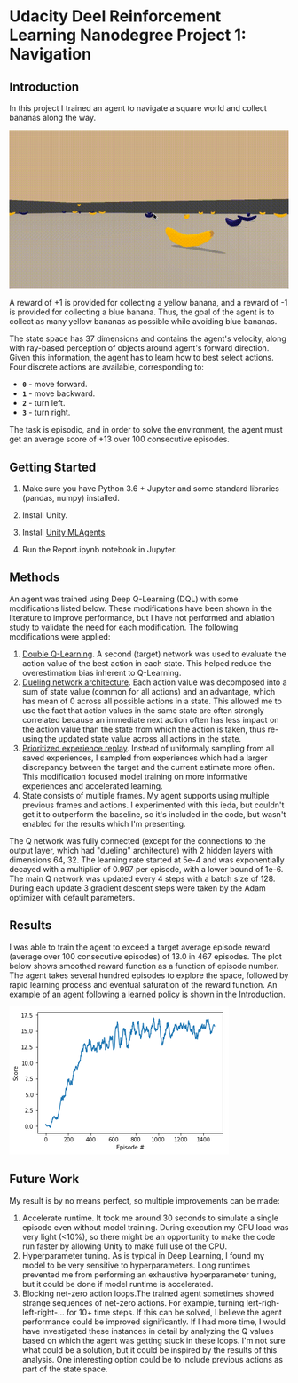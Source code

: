 [//]: # (Image References)

[trained_agent]: images/trained_agent.gif "Trained Agent"
[plot_rewards]: images/plot_rewards.png "Rewards Plot"

# Udacity Deel Reinforcement Learning Nanodegree Project 1: Navigation

## Introduction

In this project I trained an agent to navigate a square world and collect bananas along the way.

![Trained Agent][trained_agent]

A reward of +1 is provided for collecting a yellow banana, and a reward of -1 is provided for collecting a blue banana.  Thus, the goal of the agent is to collect as many yellow bananas as possible while avoiding blue bananas.

The state space has 37 dimensions and contains the agent's velocity, along with ray-based perception of objects around agent's forward direction.  Given this information, the agent has to learn how to best select actions.  Four discrete actions are available, corresponding to:
- **`0`** - move forward.
- **`1`** - move backward.
- **`2`** - turn left.
- **`3`** - turn right.

The task is episodic, and in order to solve the environment, the agent must get an average score of +13 over 100 consecutive episodes.

## Getting Started

1. Make sure you have Python 3.6 + Jupyter and some standard libraries (pandas, numpy) installed.

2. Install Unity.

3. Install [Unity MLAgents](https://github.com/Unity-Technologies/ml-agents).

4. Run the Report.ipynb notebook in Jupyter.

## Methods

An agent was trained using Deep Q-Learning (DQL) with some modifications listed below. These modifications have been shown in the literature to improve performance, but I have not performed and ablation study to validate the need for each modification. The following modifications were applied:
1. [Double Q-Learning](https://arxiv.org/abs/1509.06461). A second (target) network was used to evaluate the action value of the best action in each state. This helped reduce the overestimation bias inherent to Q-Learning.
2. [Dueling network architecture](https://arxiv.org/abs/1511.06581). Each action value was decomposed into a sum of state value (common for all actions) and an advantage, which has mean of 0 across all possible actions in a state. This allowed me to use the fact that action values in the same state are often strongly correlated because an immediate next action often has less impact on the action value than the state from which the action is taken, thus re-using the updated state value across all actions in the state.
3. [Prioritized experience replay](https://arxiv.org/abs/1511.05952). Instead of uniformaly sampling from all saved experiences, I sampled from experiences which had a larger discrepancy between the target and the current estimate more often. This modification focused model training on more informative experiences and accelerated learning.
4. State consists of multiple frames. My agent supports using multiple previous frames and actions. I experimented with this ieda, but couldn't get it to outperform the baseline, so it's included in the code, but wasn't enabled for the results which I'm presenting.

The Q network was fully connected (except for the connections to the output layer, which had "dueling" architecture) with 2 hidden layers with dimensions 64, 32. The learning rate started at 5e-4 and was exponentially decayed with a multiplier of 0.997 per episode, with a lower bound of 1e-6. The main Q network was updated every 4 steps with a batch size of 128. During each update 3 gradient descent steps were taken by the Adam optimizer with default parameters.

## Results

I was able to train the agent to exceed a target average episode reward (average over 100 consecutive episodes) of 13.0 in 467 episodes. The plot below shows smoothed reward function as a function of episode number. The agent takes several hundred episodes to explore the space, followed by rapid learning process and eventual saturation of the reward function. An example of an agent following a learned policy is shown in the Introduction.

![Rewards Plot][plot_rewards]

## Future Work

My result is by no means perfect, so multiple improvements can be made:

1. Accelerate runtime. It took me around 30 seconds to simulate a single episode even without model training. During execution my CPU load was very light (<10%), so there might be an opportunity to make the code run faster by allowing Unity to make full use of the CPU.
2. Hyperparameter tuning. As is typical in Deep Learning, I found my model to be very sensitive to hyperparameters. Long runtimes prevented me from performing an exhaustive hyperparameter tuning, but it could be done if model runtime is accelerated.
3. Blocking net-zero action loops.The trained agent sometimes showed strange sequences of net-zero actions. For example, turning lert-righ-left-right-... for 10+ time steps. If this can be solved, I believe the agent performance could be improved significantly. If I had more time, I would have investigated these instances in detail by analyzing the Q values based on which the agent was getting stuck in these loops. I'm not sure what could be a solution, but it could be inspired by the results of this analysis. One interesting option could be to include previous actions as part of the state space.